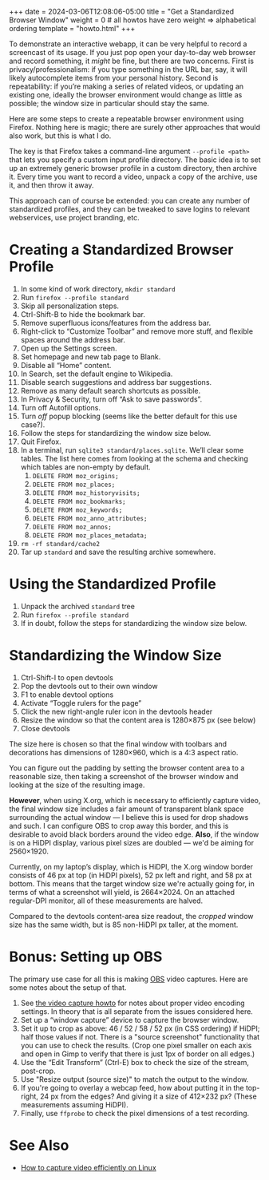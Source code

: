 +++
date = 2024-03-06T12:08:06-05:00
title = "Get a Standardized Browser Window"
weight = 0 # all howtos have zero weight => alphabetical ordering
template = "howto.html"
+++

To demonstrate an interactive webapp, it can be very helpful to record a
screencast of its usage. If you just pop open your day-to-day web browser and
record something, it *might* be fine, but there are two concerns. First is
privacy/professionalism: if you type something in the URL bar, say, it will
likely autocomplete items from your personal history. Second is repeatability:
if you’re making a series of related videos, or updating an existing one,
ideally the browser environment would change as little as possible; the window
size in particular should stay the same.

Here are some steps to create a repeatable browser environment using Firefox.
Nothing here is magic; there are surely other approaches that would also work,
but this is what I do.

The key is that Firefox takes a command-line argument `--profile <path>` that
lets you specify a custom input profile directory. The basic idea is to set up
an extremely generic browser profile in a custom directory, then archive it.
Every time you want to record a video, unpack a copy of the archive, use it, and
then throw it away.

This approach can of course be extended: you can create any number of
standardized profiles, and they can be tweaked to save logins to relevant
webservices, use project branding, etc.


# Creating a Standardized Browser Profile

1. In some kind of work directory, `mkdir standard`
1. Run `firefox --profile standard`
1. Skip all personalization steps.
1. Ctrl-Shift-B to hide the bookmark bar.
1. Remove superfluous icons/features from the address bar.
1. Right-click to “Customize Toolbar” and remove more stuff, and flexible spaces
   around the address bar.
1. Open up the Settings screen.
1. Set homepage and new tab page to Blank.
1. Disable all “Home” content.
1. In Search, set the default engine to Wikipedia.
1. Disable search suggestions and address bar suggestions.
1. Remove as many default search shortcuts as possible.
1. In Privacy & Security, turn off “Ask to save passwords”.
1. Turn off Autofill options.
1. Turn *off* popup blocking (seems like the better default for this use case?).
1. Follow the steps for standardizing the window size below.
1. Quit Firefox.
1. In a terminal, run `sqlite3 standard/places.sqlite`. We’ll clear some tables.
   The list here comes from looking at the schema and checking which tables are
   non-empty by default.
    1. `DELETE FROM moz_origins;`
    1. `DELETE FROM moz_places;`
    1. `DELETE FROM moz_historyvisits;`
    1. `DELETE FROM moz_bookmarks;`
    1. `DELETE FROM moz_keywords;`
    1. `DELETE FROM moz_anno_attributes;`
    1. `DELETE FROM moz_annos;`
    1. `DELETE FROM moz_places_metadata;`
1. `rm -rf standard/cache2`
1. Tar up `standard` and save the resulting archive somewhere.


# Using the Standardized Profile

1. Unpack the archived `standard` tree
1. Run `firefox --profile standard`
1. If in doubt, follow the steps for standardizing the window size below.


# Standardizing the Window Size

1. Ctrl-Shift-I to open devtools
1. Pop the devtools out to their own window
1. F1 to enable devtool options
1. Activate “Toggle rulers for the page”
1. Click the new right-angle ruler icon in the devtools header
1. Resize the window so that the content area is 1280×875 px (see below)
1. Close devtools

The size here is chosen so that the final window with toolbars and decorations
has dimensions of 1280×960, which is a 4:3 aspect ratio. 

You can figure out the padding by setting the browser content area to a
reasonable size, then taking a screenshot of the browser window and looking at
the size of the resulting image.

**However**, when using X.org, which is necessary to efficiently capture video,
the final window size includes a fair amount of transparent blank space
surrounding the actual window — I believe this is used for drop shadows and
such. I can configure OBS to crop away this border, and this is desirable to
avoid black borders around the video edge. **Also**, if the window is on a HiDPI
display, various pixel sizes are doubled — we'd be aiming for 2560×1920.

Currently, on my laptop’s display, which is HiDPI, the X.org window border
consists of 46 px at top (in HiDPI pixels), 52 px left and right, and 58 px at
bottom. This means that the target window size we're actually going for, in
terms of what a screenshot will yield, is 2664×2024. On an attached regular-DPI
monitor, all of these measurements are halved.

Compared to the devtools content-area size readout, the *cropped* window size
has the same width, but is 85 non-HiDPI px taller, at the moment.


# Bonus: Setting up OBS

The primary use case for all this is making [OBS] video captures. Here are some
notes about the setup of that.

[OBS]: https://obsproject.com/

1. See [the video capture howto][vidcap] for notes about proper video encoding
   settings. In theory that is all separate from the issues considered here.
1. Set up a “window capture” device to capture the browser window.
1. Set it up to crop as above: 46 / 52 / 58 / 52 px (in CSS ordering) if HiDPI;
   half those values if not. There is a "source screenshot" functionality that
   you can use to check the results. (Crop one pixel smaller on each axis and
   open in Gimp to verify that there is just 1px of border on all edges.)
1. Use the “Edit Transform” (Ctrl-E) box to check the size of the stream, post-crop.
1. Use "Resize output (source size)" to match the output to the window.
1. If you're going to overlay a webcap feed, how about putting it in the
   top-right, 24 px from the edges? And giving it a size of 412×232 px? (These
   measurements assuming HiDPI).
1. Finally, use `ffprobe` to check the pixel dimensions of a test recording.

[vidcap]: @/howto/capture-video-efficiently-on-linux.md


# See Also

- [How to capture video efficiently on Linux][vidcap]
